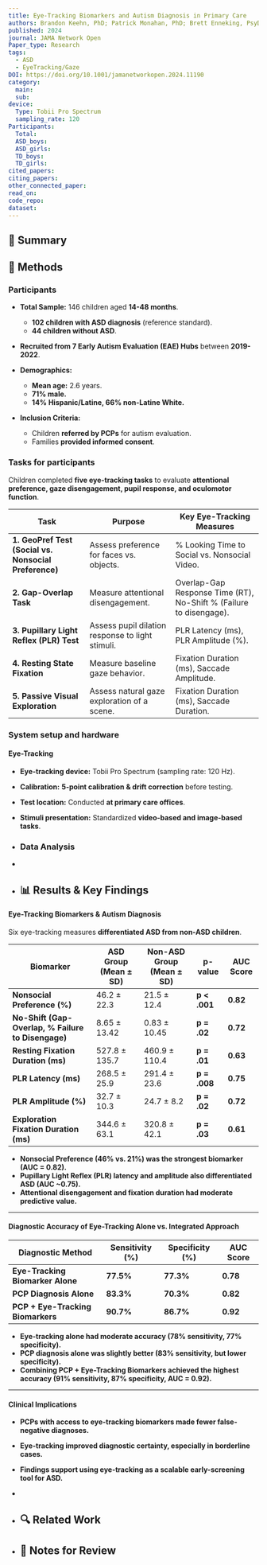 ```yaml
---
title: Eye-Tracking Biomarkers and Autism Diagnosis in Primary Care
authors: Brandon Keehn, PhD; Patrick Monahan, PhD; Brett Enneking, PsyD; Tybytha Ryan, PhD; Nancy Swigonski, MD, MPH, MBA; Rebecca McNally Keehn, PhD
published: 2024
journal: JAMA Network Open
Paper_type: Research
tags:
  - ASD
  - EyeTracking/Gaze
DOI: https://doi.org/10.1001/jamanetworkopen.2024.11190
category:
  main: 
  sub: 
device:
  Type: Tobii Pro Spectrum
  sampling_rate: 120
Participants:
  Total: 
  ASD_boys: 
  ASD_girls: 
  TD_boys: 
  TD_girls: 
cited_papers: 
citing_papers: 
other_connected_paper: 
read_on: 
code_repo: 
dataset:
---
```



## 📌 Summary


## 🔬 Methods 
### Participants

- **Total Sample:** 146 children aged **14-48 months**.
    
    - **102 children with ASD diagnosis** (reference standard).
    - **44 children without ASD**.
- **Recruited from 7 Early Autism Evaluation (EAE) Hubs** between **2019-2022**.
    
- **Demographics:**
    
    - **Mean age:** 2.6 years.
    - **71% male.**
    - **14% Hispanic/Latine, 66% non-Latine White.**
- **Inclusion Criteria:**
    
    - Children **referred by PCPs** for autism evaluation.
    - Families **provided informed consent**.

### Tasks for participants

Children completed **five eye-tracking tasks** to evaluate **attentional preference, gaze disengagement, pupil response, and oculomotor function**.

|**Task**|**Purpose**|**Key Eye-Tracking Measures**|
|---|---|---|
|**1. GeoPref Test (Social vs. Nonsocial Preference)**|Assess preference for faces vs. objects.|% Looking Time to Social vs. Nonsocial Video.|
|**2. Gap-Overlap Task**|Measure attentional disengagement.|Overlap-Gap Response Time (RT), No-Shift % (Failure to disengage).|
|**3. Pupillary Light Reflex (PLR) Test**|Assess pupil dilation response to light stimuli.|PLR Latency (ms), PLR Amplitude (%).|
|**4. Resting State Fixation**|Measure baseline gaze behavior.|Fixation Duration (ms), Saccade Amplitude.|
|**5. Passive Visual Exploration**|Assess natural gaze exploration of a scene.|Fixation Duration (ms), Saccade Duration.|


### System setup and hardware

#### Eye-Tracking

- **Eye-tracking device:** Tobii Pro Spectrum (sampling rate: 120 Hz).
- **Calibration:** **5-point calibration & drift correction** before testing.
- **Test location:** Conducted **at primary care offices**.
- **Stimuli presentation:** Standardized **video-based and image-based tasks**.

- ### Data Analysis
- 
- ## 📊 Results & Key Findings 


#### Eye-Tracking Biomarkers & Autism Diagnosis

Six eye-tracking measures **differentiated ASD from non-ASD children**.

|**Biomarker**|**ASD Group (Mean ± SD)**|**Non-ASD Group (Mean ± SD)**|**p-value**|**AUC Score**|
|---|---|---|---|---|
|**Nonsocial Preference (%)**|46.2 ± 22.3|21.5 ± 12.4|**p < .001**|**0.82**|
|**No-Shift (Gap-Overlap, % Failure to Disengage)**|8.65 ± 13.42|0.83 ± 10.45|**p = .02**|**0.72**|
|**Resting Fixation Duration (ms)**|527.8 ± 135.7|460.9 ± 110.4|**p = .01**|**0.63**|
|**PLR Latency (ms)**|268.5 ± 25.9|291.4 ± 23.6|**p = .008**|**0.75**|
|**PLR Amplitude (%)**|32.7 ± 10.3|24.7 ± 8.2|**p = .02**|**0.72**|
|**Exploration Fixation Duration (ms)**|344.6 ± 63.1|320.8 ± 42.1|**p = .03**|**0.61**|

- **Nonsocial Preference (46% vs. 21%) was the strongest biomarker (AUC = 0.82).**
- **Pupillary Light Reflex (PLR) latency and amplitude also differentiated ASD (AUC ~0.75).**
- **Attentional disengagement and fixation duration had moderate predictive value.**

---

#### Diagnostic Accuracy of Eye-Tracking Alone vs. Integrated Approach

|**Diagnostic Method**|**Sensitivity (%)**|**Specificity (%)**|**AUC Score**|
|---|---|---|---|
|**Eye-Tracking Biomarker Alone**|**77.5%**|**77.3%**|**0.78**|
|**PCP Diagnosis Alone**|**83.3%**|**70.3%**|**0.82**|
|**PCP + Eye-Tracking Biomarkers**|**90.7%**|**86.7%**|**0.92**|

- **Eye-tracking alone had moderate accuracy (78% sensitivity, 77% specificity).**
- **PCP diagnosis alone was slightly better (83% sensitivity, but lower specificity).**
- **Combining PCP + Eye-Tracking Biomarkers achieved the highest accuracy (91% sensitivity, 87% specificity, AUC = 0.92).**

---

#### Clinical Implications

- **PCPs with access to eye-tracking biomarkers made fewer false-negative diagnoses.**
- **Eye-tracking improved diagnostic certainty, especially in borderline cases.**
- **Findings support using eye-tracking as a scalable early-screening tool for ASD.**
- 


- ## 🔍 Related Work 



- ## 📝 Notes for Review 
